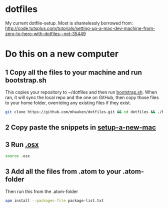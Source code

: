 dotfiles
========

My current dotfile-setup.
Most is shamelessly borrowed from: http://code.tutsplus.com/tutorials/setting-up-a-mac-dev-machine-from-zero-to-hero-with-dotfiles--net-35449

# Do this on a new computer

## 1 Copy all the files to your machine and run bootstrap.sh
This copies your repository to ~/dotfiles and then run [bootstrap.sh](bootstrap.sh). When ran, it will sync the local repo and the one on GitHub, then copy those files to your home folder, overriding any existing files if they exist.

```bash
git clone https://github.com/mhauken/dotfiles.git && cd dotfiles && ./bootstrap.sh
```

## 2 Copy paste the snippets in [setup-a-new-mac](setup-a-new-mac.sh)

## 3 Run [.osx](.osx)
```bash
source .osx
```

## 3 Add all the files from .atom to your .atom-folder
Then run this from the .atom-folder
```bash
apm install --packages-file package-list.txt
```
